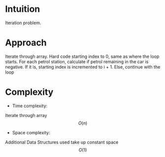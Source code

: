 # Intuition
<!-- Describe your first thoughts on how to solve this problem. -->
Iteration problem.


# Approach
<!-- Describe your approach to solving the problem. -->
Iterate through array. Hard code starting index to 0, same as where the loop starts. For each petrol station, calculate if petrol remaining in the car is negative. If it is, starting index is incremented to i + 1. Else, continue with the loop

# Complexity
- Time complexity:
<!-- Add your time complexity here, e.g. $$O(n)$$ -->
Iterate through array
$$O(n)$$

- Space complexity:
<!-- Add your space complexity here, e.g. $$O(n)$$ -->
Additional Data Structures used take up constant space
$$O(1)$$